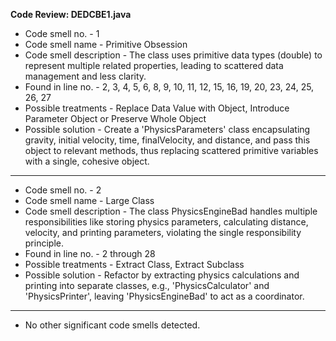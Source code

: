 **Code Review: DEDCBE1.java**
- Code smell no. - 1
- Code smell name - Primitive Obsession
- Code smell description - The class uses primitive data types (double) to represent multiple related properties, leading to scattered data management and less clarity.
- Found in line no. - 2, 3, 4, 5, 6, 8, 9, 10, 11, 12, 15, 16, 19, 20, 23, 24, 25, 26, 27
- Possible treatments - Replace Data Value with Object, Introduce Parameter Object or Preserve Whole Object
- Possible solution - Create a 'PhysicsParameters' class encapsulating gravity, initial velocity, time, finalVelocity, and distance, and pass this object to relevant methods, thus replacing scattered primitive variables with a single, cohesive object.

---

- Code smell no. - 2
- Code smell name - Large Class
- Code smell description - The class PhysicsEngineBad handles multiple responsibilities like storing physics parameters, calculating distance, velocity, and printing parameters, violating the single responsibility principle.
- Found in line no. - 2 through 28
- Possible treatments - Extract Class, Extract Subclass
- Possible solution - Refactor by extracting physics calculations and printing into separate classes, e.g., 'PhysicsCalculator' and 'PhysicsPrinter', leaving 'PhysicsEngineBad' to act as a coordinator.

---

- No other significant code smells detected.